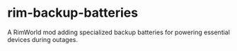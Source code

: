 # rim-backup-batteries
A RimWorld mod adding specialized backup batteries for powering essential devices during outages.
